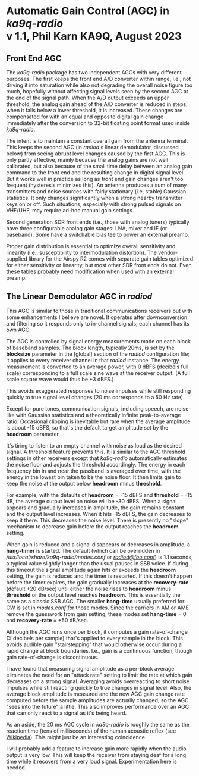 Automatic Gain Control (AGC) in *ka9q-radio*  
v 1.1, Phil Karn KA9Q, August 2023
============================================


Front End AGC
-------------

The *ka9q-radio* package has two independent AGCs with very different
purposes. The first keeps the front end A/D converter within range,
i.e., not driving it into saturation while also not degrading the
overall noise figure too much, hopefully without affecting signal
levels seen by the second AGC at the end of the signal path. When the
A/D output exceeds an upper threshold, the analog gain ahead of the
A/D converter is reduced in steps; when it falls below a lower
threshold, it is increased. These changes are compensated for with an
equal and opposite digital gain change immediately after the
conversion to 32-bit floating point format used inside *ka9q-radio*.

The intent is to maintain a constant overall gain from the antenna
terminal. This keeps the second AGC (in *radiod*'s linear demodulator,
discussed below) from seeing abrupt level changes caused by the first
AGC.  This is only partly effective, mainly because the analog gains
are not well calibrated, but also because of the small time delay
between an analog gain command to the front end and the resulting
change in digital signal level.  But it works well in practice as long
as front end gain changes aren't too frequent (hysteresis minimizes
this). An antenna produces a sum of many transmitters and noise
sources with fairly stationary (i.e, stable) Gaussian statistics. It
only changes significantly when a strong nearby transmitter keys on or
off.  Such situations, especially with strong pulsed signals on
VHF/UHF, may require ad-hoc manual gain settings.

Second generation SDR front ends (i.e., those with analog tuners)
typically have three configurable analog gain stages: LNA, mixer and
IF (or baseband).  Some have a switchable bias tee to power an
external preamp.

Proper gain distribution is essential to optimize overall sensitivity
and linearity (i.e., susceptibility to intermodulation
distortion). The vendor-supplied library for the Airspy R2 comes with
separate gain tables optimized for either sensitivity or linearity,
but most other SDR front ends do not. Even these tables probably need
modification when used with an external preamp.


The Linear Demodulator AGC in *radiod*
--------------------------------------

This AGC is similar to those in traditional communications receivers
but with some enhancements I believe are novel. It operates after
downconversion and filtering so it responds only to in-channel signals;
each channel has its own AGC.

The AGC is controlled by signal energy measurements made on each block
of baseband samples.  The block length, typically 20ms, is set
by the **blocksize** parameter in the [global] section of the *radiod*
configuration file; it applies to every receiver channel in that
*radiod* instance. The energy measurement is converted to an average
power, with 0 dBFS (decibels full scale) corresponding to a full scale
sine wave at the receiver output. (A full scale square wave would thus
be +3 dBFS.)

This avoids exaggerated responses to noise impulses
while still responding quickly to true signal level changes (20 ms
corresponds to a 50 Hz rate).

Except for pure tones, communication signals, including speech, are
noise-like with Gaussian statistics and a theoretically infinite
peak-to-average ratio. Occasional clipping is inevitable but rare
when the average amplitude is about -15 dBFS, so that's the default
target amplitude set by the **headroom** parameter.

It's tiring to listen to an empty channel with noise as loud as the
desired signal. A threshold feature prevents this. It is similar to
the AGC threshold settings in other receivers except that *ka9q-radio*
automatically estimates the noise floor and adjusts the threshold
accordingly. The energy in each frequency bin in and near the passband
is averaged over time, with the energy in the lowest bin taken to be
the noise floor.  It then limits gain to keep the noise at the output
below **headroom** minus **threshold**.

For example, with the defaults of **headroom** = -15 dBFS and
**threshold** = -15 dB, the average output level on noise will be -30
dBFS. When a signal appears and gradually increases in amplitude, the
gain remains constant and the output level increases. When it hits -15
dBFS, the gain decreases to keep it there. This decreases the noise
level.  There is presently no "slope" mechanism to decrease gain
before the output reaches the **headroom** setting.

When gain is reduced and a signal disappears or decreases in
amplitude, a **hang-timer** is started. The default (which can be
overridden in */usr/local/share/ka9q-radio/modes.conf* or
*radiod@foo.conf*) is 1.1 seconds, a typical value slightly longer than
the usual pauses in SSB voice.  If during this timeout the signal
amplitude again hits or exceeds the **headroom** setting, the gain is
reduced and the timer is restarted. If this doesn't happen before the
timer expires, the gain gradually increases at the
**recovery-rate** (default +20 dB/sec) until either the noise rises to
**headroom** minus **threshold** or the output level reaches
**headroom**. This is essentially the same as a classic SSB AGC. The
smaller **hang-time** usually preferred for CW is set in
*modes.conf* for those modes. Since the carriers in AM or AME
remove the guesswork from gain setting, these modes set
**hang-time** = 0 and **recovery-rate** = +50 dB/sec.

Although the AGC runs once per block, it computes a gain
rate-of-change (X decibels per sample) that's applied to every sample
in the block. This avoids audible gain "stairstepping" that would
otherwise occur during a rapid change at block boundaries. I.e., gain
is a continuous function, though gain rate-of-change is discontinuous.

I have found that measuring signal amplitude as a per-block average
eliminates the need for an "attack rate" setting to limit the rate at
which gain decreases on a strong signal. Averaging avoids overreacting
to short noise impulses while still reacting quickly to true changes
in signal level. Also, the average block amplitude is measured and the
new AGC gain change rate computed before the sample amplitudes are
actually changed, so the AGC "sees into the future" a little. This
also improves performance over an AGC that can only react to a signal
as it's being heard.

As an aside, the 20 ms AGC cycle in *ka9q-radio* is roughly the same
as the reaction time (tens of milliseconds) of the human acoustic
reflex (see [Wikipedia](https://en.wikipedia.org/wiki/Acoustic_reflex)).
This might just be an interesting coincidence.

I will probably add a feature to increase gain more rapidly when the
audio output is very low. This will keep the receiver from staying
deaf for a long time while it recovers from a very loud signal.
Experimentation here is needed.

